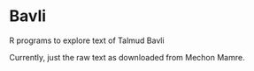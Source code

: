 # Bavli
R programs to explore text of Talmud Bavli

Currently, just the raw text as downloaded from Mechon Mamre.
